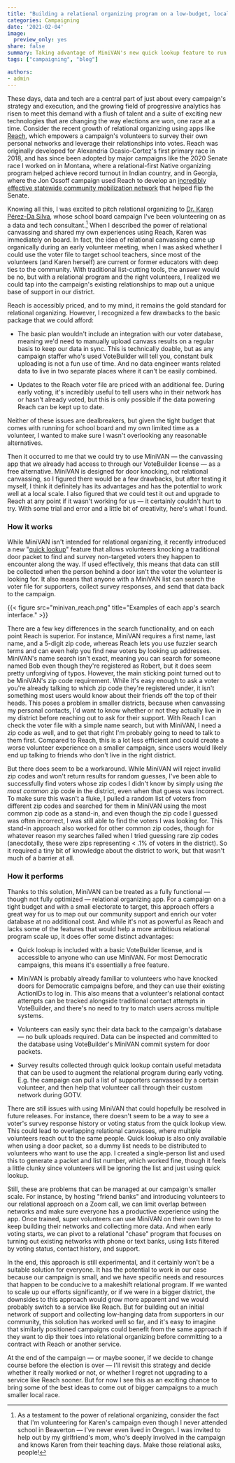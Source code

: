 ```yaml
---
title: "Building a relational organizing program on a low-budget, local campaign"
categories: Campaigning
date: '2021-02-04'
image:
  preview_only: yes
share: false
summary: Taking advantage of MiniVAN's new quick lookup feature to run a makeshift relational program.
tags: ["campaigning", "blog"]

authors: 
- admin
---
```


These days, data and tech are a central part of just about every campaign's strategy and execution, and the growing field of progressive analytics has risen to meet this demand with a flush of talent and a suite of exciting new technologies that are changing the way elections are won, one race at a time. Consider the recent growth of relational organizing using apps like [Reach](https://www.reach.vote/), which empowers a campaign's volunteers to survey their own personal networks and leverage their relationships into votes. Reach was originally developed for Alexandria Ocasio-Cortez's first primary race in 2018, and has since been adopted by major campaigns like the 2020 Senate race I worked on in Montana, where a relational-first Native organizing program helped achieve record turnout in Indian country, and in Georgia, where the Jon Ossoff campaign used Reach to develop an [incredibly effective statewide community mobilization network](https://twitter.com/_joshuakravitz/status/1354596290198343680) that helped flip the Senate. 

Knowing all this, I was excited to pitch relational organizing to [Dr. Karen Pérez-Da Silva](https://karenperezdasilva.com/), whose school board campaign I've been volunteering on as a data and tech consultant.[^1] When I described the power of relational canvassing and shared my own experiences using Reach, Karen was immediately on board. In fact, the idea of relational canvassing came up organically during an early volunteer meeting, when I was asked whether I could use the voter file to target school teachers, since most of the volunteers (and Karen herself) are current or former educators with deep ties to the community. With traditional list-cutting tools, the answer would be no, but with a relational program and the right volunteers, I realized we could tap into the campaign's existing relationships to map out a unique base of support in our district.

Reach is accessibly priced, and to my mind, it remains the gold standard for relational organizing. However, I recognized a few drawbacks to the basic package that we could afford:

* The basic plan wouldn't include an integration with our voter database, meaning we'd need to manually upload canvass results on a regular basis to keep our data in sync. This is technically doable, but as any campaign staffer who's used VoteBuilder will tell you, constant bulk uploading is not a fun use of time. And no data engineer wants related data to live in two separate places where it can't be easily combined.

* Updates to the Reach voter file are priced with an additional fee. During early voting, it's incredibly useful to tell users who in their network has or hasn't already voted, but this is only possible if the data powering Reach can be kept up to date.

Neither of these issues are dealbreakers, but given the tight budget that comes with running for school board and my own limited time as a volunteer, I wanted to make sure I wasn't overlooking any reasonable alternatives. 

Then it occurred to me that we could try to use MiniVAN — the canvassing app that we already had access to through our VoteBuilder license — as a free alternative. MiniVAN is designed for door knocking, not relational canvassing, so I figured there would be a few drawbacks, but after testing it myself, I think it definitely has its advantages and has the potential to work well at a local scale. I also figured that we could test it out and upgrade to Reach at any point if it wasn't working for us — it certainly couldn't hurt to try. With some trial and error and a little bit of creativity, here's what I found.

### How it works

While MiniVAN isn't intended for relational organizing, it recently introduced a new "[quick lookup](https://blog.ngpvan.com/minivan-qlu)" feature that allows volunteers knocking a traditional door packet to find and survey non-targeted voters they happen to encounter along the way. If used effectively, this means that data can still be collected when the person behind a door isn't the voter the volunteer is looking for. It also means that anyone with a MiniVAN list can search the voter file for supporters, collect survey responses, and send that data back to the campaign. 

{{< figure src="minivan_reach.png" title="Examples of each app's search interface." >}}

There are a few key differences in the search functionality, and on each point Reach is superior. For instance, MiniVAN requires a first name, last name, and a 5-digit zip code, whereas Reach lets you use fuzzier search terms and can even help you find new voters by looking up addresses. MiniVAN's name search isn't exact, meaning you can search for someone named Bob even though they're registered as Robert, but it does seem pretty unforgiving of typos. However, the main sticking point turned out to be MiniVAN's zip code requirement. While it's easy enough to ask a voter you're already talking to which zip code they're registered under, it isn't something most users would know about their friends off the top of their heads. This poses a problem in smaller districts, because when canvassing my personal contacts, I'd want to know whether or not they actually live in my district before reaching out to ask for their support. With Reach I can check the voter file with a simple name search, but with MiniVAN, I need a zip code as well, and to get that right I'm probably going to need to talk to them first. Compared to Reach, this is a lot less efficient and could create a worse volunteer experience on a smaller campaign, since users would likely end up talking to friends who don't live in the right district.

But there does seem to be a workaround. While MiniVAN will reject invalid zip codes and won't return results for random guesses, I've been able to successfully find voters whose zip codes I didn't know by simply using *the most common* zip code in the district, even when that guess was incorrect. To make sure this wasn't a fluke, I pulled a random list of voters from different zip codes and searched for them in MiniVAN using the most common zip code as a stand-in, and even though the zip code I guessed was often incorrect, I was still able to find the voters I was looking for. This stand-in approach also worked for other common zip codes, though for whatever reason my searches failed when I tried guessing rare zip codes (anecdotally, these were zips representing < .1% of voters in the district). So it required a tiny bit of knowledge about the district to work, but that wasn't much of a barrier at all. 

### How it performs

Thanks to this solution, MiniVAN can be treated as a fully functional — though not fully optimized — relational organizing app. For a campaign on a tight budget and with a small electorate to target, this approach offers a great way for us to map out our community support and enrich our voter database at no additional cost. And while it's not as powerful as Reach and lacks some of the features that would help a more ambitious relational program scale up, it does offer some distinct advantages: 

* Quick lookup is included with a basic VoteBuilder license, and is accessible to anyone who can use MiniVAN. For most Democratic campaigns, this means it's essentially a free feature. 

* MiniVAN is probably already familiar to volunteers who have knocked doors for Democratic campaigns before, and they can use their existing ActionIDs to log in. This also means that a volunteer's relational contact attempts can be tracked alongside traditional contact attempts in VoteBuilder, and there's no need to try to match users across multiple systems. 

* Volunteers can easily sync their data back to the campaign's database — no bulk uploads required. Data can be inspected and committed to the database using VoteBuilder's MiniVAN commit system for door packets. 

* Survey results collected through quick lookup contain useful metadata that can be used to augment the relational program during early voting. E.g. the campaign can pull a list of supporters canvassed by a certain volunteer, and then help that volunteer call through their custom network during GOTV. 

There are still issues with using MiniVAN that could hopefully be resolved in future releases. For instance, there doesn't seem to be a way to see a voter's survey response history or voting status from the quick lookup view. This could lead to overlapping relational canvasses, where multiple volunteers reach out to the same people. Quick lookup is also only available when using a door packet, so a dummy list needs to be distributed to volunteers who want to use the app. I created a single-person list and used this to generate a packet and list number, which worked fine, though it feels a little clunky since volunteers will be ignoring the list and just using quick lookup. 

Still, these are problems that can be managed at our campaign's smaller scale. For instance, by hosting "friend banks" and introducing volunteers to our relational approach on a Zoom call, we can limit overlap between networks and make sure everyone has a productive experience using the app. Once trained, super volunteers can use MiniVAN on their own time to keep building their networks and collecting more data. And when early voting starts, we can pivot to a relational "chase" program that focuses on turning out existing networks with phone or text banks, using lists filtered by voting status, contact history, and support.

In the end, this approach is still experimental, and it certainly won't be a suitable solution for everyone. It has the potential to work in our case because our campaign is small, and we have specific needs and resources that happen to be conducive to a makeshift relational program. If we wanted to scale up our efforts significantly, or if we were in a bigger district, the downsides to this approach would grow more apparent and we would probably switch to a service like Reach. But for building out an initial network of support and collecting low-hanging data from supporters in our community, this solution has worked well so far, and it's easy to imagine that similarly positioned campaigns could benefit from the same approach if they want to dip their toes into relational organizing before committing to a contract with Reach or another service. 

At the end of the campaign — or maybe sooner, if we decide to change course before the election is over — I'll revisit this strategy and decide whether it really worked or not, or whether I regret not upgrading to a service like Reach sooner. But for now I see this as an exciting chance to bring some of the best ideas to come out of bigger campaigns to a much smaller local race. 

[^1]: As a testament to the power of relational organizing, consider the fact that I'm volunteering for Karen's campaign even though I never attended school in Beaverton — I've never even lived in Oregon. I was invited to help out by my girlfriend's mom, who's deeply involved in the campaign and knows Karen from their teaching days. Make those relational asks, people! 

